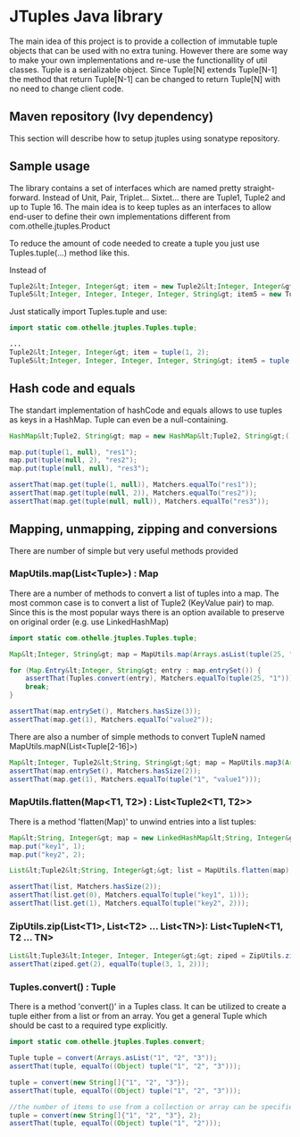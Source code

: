 # JTuples Java library

The main idea of this project is to provide a collection of immutable tuple objects that can be used with no extra tuning. However there are some way to make your own implementations and re-use the functionallity of util classes. Tuple is a serializable object. Since Tuple[N] extends Tuple[N-1] the method that return Tuple[N-1] can be changed to return Tuple[N] with no need to change client code.

## Maven repository (Ivy dependency)
This section will describe how to setup jtuples using sonatype repository.

## Sample usage
The library contains a set of interfaces which are named pretty straight-forward. Instead of Unit, Pair, Triplet... Sixtet... there are Tuple1, Tuple2 and up to Tuple 16. The main idea is to keep tuples as an interfaces to allow end-user to define their own implementations different from com.othelle.jtuples.Product

To reduce the amount of code needed to create a tuple you just use Tuples.tuple(...) method like this. 

Instead of 

```Java
Tuple2&lt;Integer, Integer&gt; item = new Tuple2&lt;Integer, Integer&gt;(1, 2);
Tuple5&lt;Integer, Integer, Integer, Integer, String&gt; item5 = new Tuple5&lt;Integer, Integer, Integer, Integer, String&gt;(1, 2, 3, 4, "5");
```

Just statically import Tuples.tuple and use: 

```Java
import static com.othelle.jtuples.Tuples.tuple;

...
Tuple2&lt;Integer, Integer&gt; item = tuple(1, 2); 
Tuple5&lt;Integer, Integer, Integer, Integer, String&gt; item5 = tuple(1, 2, 3, 4, "5");
```


## Hash code and equals

The standart implementation of hashCode and equals allows to use tuples as keys in a HashMap. Tuple can even be a null-containing. 

```Java
HashMap&lt;Tuple2, String&gt; map = new HashMap&lt;Tuple2, String&gt;();

map.put(tuple(1, null), "res1");
map.put(tuple(null, 2), "res2");
map.put(tuple(null, null), "res3");

assertThat(map.get(tuple(1, null)), Matchers.equalTo("res1"));
assertThat(map.get(tuple(null, 2)), Matchers.equalTo("res2"));
assertThat(map.get(tuple(null, null)), Matchers.equalTo("res3"));
```


## Mapping, unmapping, zipping and conversions

There are number of simple but very useful methods provided

### MapUtils.map(List&lt;Tuple&gt;) : Map
There are a number of methods to convert a list of tuples into a map. The most common case is to convert a list of Tuple2 (KeyValue pair) to map. Since this is the most popular ways there is an option available to preserve on original order (e.g. use LinkedHashMap)

```Java
import static com.othelle.jtuples.Tuples.tuple;

Map&lt;Integer, String&gt; map = MapUtils.map(Arrays.asList(tuple(25, "1"), tuple(1, "value2"), tuple(3, "value2")), true);

for (Map.Entry&lt;Integer, String&gt; entry : map.entrySet()) {
    assertThat(Tuples.convert(entry), Matchers.equalTo(tuple(25, "1")));
    break;
}

assertThat(map.entrySet(), Matchers.hasSize(3));
assertThat(map.get(1), Matchers.equalTo("value2"));
```

There are also a number of simple methods to convert TupleN named MapUtils.mapN(List&lt;Tuple[2-16]&gt;)

```Java
Map&lt;Integer, Tuple2&lt;String, String&gt;&gt; map = MapUtils.map3(Arrays.asList(tuple(1, "1", "value1"), tuple(1, "2", "value2")));
assertThat(map.entrySet(), Matchers.hasSize(2));
assertThat(map.get(1), Matchers.equalTo(tuple("1", "value1")));
```

### MapUtils.flatten(Map&lt;T1, T2&gt;) : List&lt;Tuple2&lt;T1, T2&gt;&gt;

There is a method 'flatten(Map)' to unwind entries into a list tuples: 

```Java
Map&lt;String, Integer&gt; map = new LinkedHashMap&lt;String, Integer&gt;();
map.put("key1", 1);
map.put("key2", 2);

List&lt;Tuple2&lt;String, Integer&gt;&gt; list = MapUtils.flatten(map);

assertThat(list, Matchers.hasSize(2));
assertThat(list.get(0), Matchers.equalTo(tuple("key1", 1)));
assertThat(list.get(1), Matchers.equalTo(tuple("key2", 2)));
```


### ZipUtils.zip(List&lt;T1&gt;, List&lt;T2&gt; ... List&lt;TN&gt;): List&lt;TupleN&lt;T1, T2 ... TN&gt;

```Java
List&lt;Tuple3&lt;Integer, Integer, Integer&gt;&gt; ziped = ZipUtils.zip(asList(1, 2, 3), asList(2, 3, 1), asList(3, 1, 2));
assertThat(ziped.get(2), equalTo(tuple(3, 1, 2)));
```


### Tuples.convert() : Tuple

There is a method 'convert()' in a Tuples class. It can be utilized to create a tuple either from a list or from an array. You get a general Tuple which should be cast to a required type explicitly.

```Java
import static com.othelle.jtuples.Tuples.convert;

Tuple tuple = convert(Arrays.asList("1", "2", "3"));
assertThat(tuple, equalTo((Object) tuple("1", "2", "3")));

tuple = convert(new String[]{"1", "2", "3"});
assertThat(tuple, equalTo((Object) tuple("1", "2", "3")));

//the number of items to use from a collection or array can be specified
tuple = convert(new String[]{"1", "2", "3"}, 2);
assertThat(tuple, equalTo((Object) tuple("1", "2")));
```
